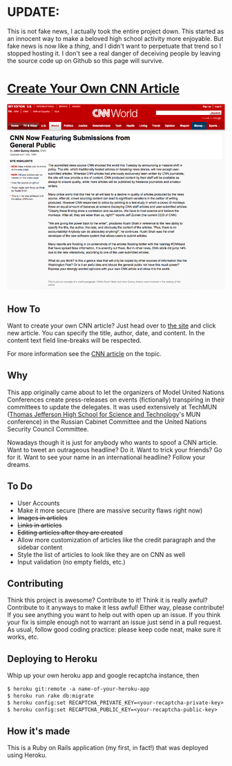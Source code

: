 # UPDATE:

This is not fake news, I actually took the entire project down. This started as an innocent way to make a beloved high school activity more enjoyable. But fake news is now like a *thing*, and I didn't want to perpetuate that trend so I stopped hosting it. I don't see a real danger of deceiving people by leaving the source code up on Github so this page will survive. 

# [Create Your Own CNN Article](http://cnn.rshah.org/)
![Example Article](CNN_Article_Example.png)

## How To
Want to create your own CNN article? Just head over to [the site](http://cnn.rshah.org/) and click new article. You can specify the title, author, date, and content. In the content text field line-breaks will be respected.

For more information see the [CNN article](http://cnn.rshah.org/articles/6) on the topic.  

## Why
This app originally came about to let the organizers of Model United Nations Conferences create press-releases on events (fictionally) transpiring in their committees to update the delegates. It was used extensively at TechMUN ([Thomas Jefferson High School for Science and Technology](http://www.newsweek.com/2014/09/19/number-1-high-school-america-offers-real-head-start-268693.html)'s MUN conference) in the Russian Cabinet Committee and the United Nations Security Council Committee.

Nowadays though it is just for anybody who wants to spoof a CNN article. Want to tweet an outrageous headline? Do it. Want to trick your friends? Go for it. Want to see your name in an international headline? Follow your dreams. 

## To Do
 - User Accounts
 - Make it more secure (there are massive security flaws right now)
 - ~~Images in articles~~
 - ~~Links in articles~~
 - ~~Editing articles after they are created~~
 - Allow more customization of articles like the credit paragraph and the sidebar content
 - Style the list of articles to look like they are on CNN as well
 - Input validation (no empty fields, etc.)

## Contributing
Think this project is awesome? Contribute to it! Think it is really awful? Contribute to it anyways to make it less awful! Either way, please contribute! If you see anything you want to help out with open up an issue. If you think your fix is simple enough not to warrant an issue just send in a pull request. As usual, follow good coding practice: please keep code neat, make sure it works, etc. 

## Deploying to Heroku

Whip up your own heroku app and google recaptcha instance, then

```
$ heroku git:remote -a name-of-your-heroku-app
$ heroku run rake db:migrate
$ heroku config:set RECAPTCHA_PRIVATE_KEY=<your-recaptcha-private-key>
$ heroku config:set RECAPTCHA_PUBLIC_KEY=<your-recaptcha-public-key>
```

## How it's made
This is a Ruby on Rails application (my first, in fact!) that was deployed using Heroku. 
